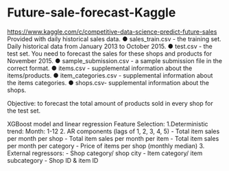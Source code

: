 # Future-sale-forecast-Kaggle
https://www.kaggle.com/c/competitive-data-science-predict-future-sales
Provided with daily historical sales data. 
● sales_train.csv - the training set. Daily historical data from January 2013 to October 2015.
● test.csv - the test set. You need to forecast the sales for these shops and products for November 2015.
● sample_submission.csv - a sample submission file in the correct format.
● items.csv - supplemental information about the items/products.
● item_categories.csv  - supplemental information about the items categories.
● shops.csv- supplemental information about the shops.


Objective: to forecast the total amount of products sold in every shop for the test set. 


XGBoost model and linear regression
Feature Selection:
1.Deterministic trend: Month: 1-12
2. AR components (lags of 1, 2, 3, 4, 5)
         - Total item sales per month per shop
         - Total item sales per month per item 
         - Total item sales per month per category 
         - Price of items per shop (monthly median)
3. External regressors: 
         - Shop category/ shop city
         - Item category/ item subcategory
         - Shop ID & item ID


